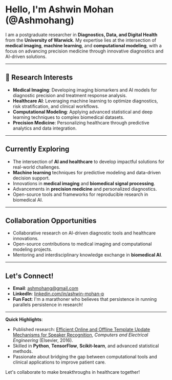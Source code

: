 # Hello, I'm Ashwin Mohan (@Ashmohang)

I am a postgraduate researcher in **Diagnostics, Data, and Digital Health** from the **University of Warwick**. My expertise lies at the intersection of **medical imaging**, **machine learning**, and **computational modeling**, with a focus on advancing precision medicine through innovative diagnostics and AI-driven solutions.

---

## 👀 Research Interests
- **Medical Imaging**: Developing imaging biomarkers and AI models for diagnostic precision and treatment response analysis.
- **Healthcare AI**: Leveraging machine learning to optimize diagnostics, risk stratification, and clinical workflows.
- **Computational Modeling**: Applying advanced statistical and deep learning techniques to complex biomedical datasets.
- **Precision Medicine**: Personalizing healthcare through predictive analytics and data integration.

---

## Currently Exploring
- The intersection of **AI and healthcare** to develop impactful solutions for real-world challenges.
- **Machine learning** techniques for predictive modeling and data-driven decision support.
- Innovations in **medical imaging** and **biomedical signal processing**.
- Advancements in **precision medicine** and personalized diagnostics.
- Open-source tools and frameworks for reproducible research in biomedical AI.

---

## Collaboration Opportunities
- Collaborative research on AI-driven diagnostic tools and healthcare innovations.
-  Open-source contributions to medical imaging and computational modeling projects.
- Mentoring and interdisciplinary knowledge exchange in **biomedical AI**.

---

## Let's Connect!
- **Email**: ashmohang@gmail.com
- **LinkedIn**: [linkedin.com/in/ashwin-mohan-p](https://linkedin.com/in/ashwin-mohan-p)
- **Fun Fact**: I'm a marathoner who believes that persistence in running parallels persistence in research!

---

**Quick Highlights**:
- Published research: [Efficient Online and Offline Template Update Mechanisms for Speaker Recognition](https://doi.org/10.xxxx/your-doi-here), *Computers and Electrical Engineering* (Elsevier, 2016).
- Skilled in **Python**, **TensorFlow**, **Scikit-learn**, and advanced statistical methods.
- Passionate about bridging the gap between computational tools and clinical applications to improve patient care.

Let's collaborate to make breakthroughs in healthcare together! 
